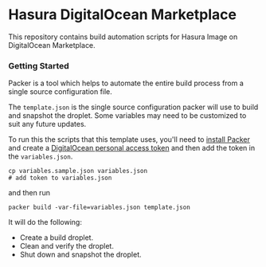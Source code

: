 # Hasura DigitalOcean Marketplace

This repository contains build automation scripts for Hasura Image on DigitalOcean Marketplace.

### Getting Started

Packer is a tool which helps to automate the entire build process from a single source configuration file.

The `template.json` is the single source configuration packer will use to build and snapshot the droplet. Some variables may need to be customized to suit any future updates.

To run this the scripts that this template uses, you'll need to [install Packer](https://www.packer.io/intro/getting-started/install.html) and create a [DigitalOcean personal access token](https://www.digitalocean.com/docs/api/create-personal-access-token/) and then add the token in the `variables.json`.

```
cp variables.sample.json variables.json
# add token to variables.json
```

and then run

```
packer build -var-file=variables.json template.json
``` 

It will do the following:

* Create a build droplet.
* Clean and verify the droplet.
* Shut down and snapshot the droplet.
